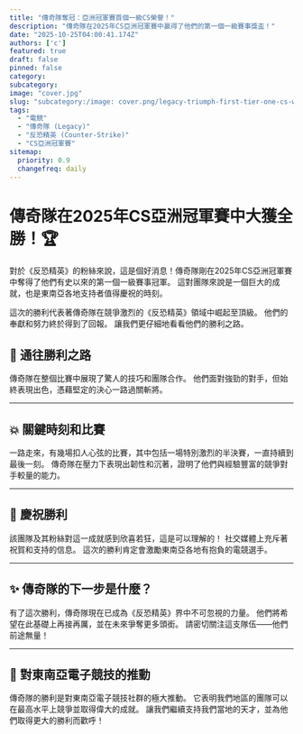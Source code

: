 ```yaml
---
title: "傳奇隊奪冠：亞洲冠軍賽首個一級CS榮譽！"
description: "傳奇隊在2025年CS亞洲冠軍賽中贏得了他們的第一個一級賽事獎盃！"
date: "2025-10-25T04:00:41.174Z"
authors: ['c']
featured: true
draft: false
pinned: false
category:
subcategory:
image: "cover.jpg"
slug: "subcategory:/image: cover.png/legacy-triumph-first-tier-one-cs-win-at-asia-championship"
tags:
  - "電競"
  - "傳奇隊 (Legacy)"
  - "反恐精英 (Counter-Strike)"
  - "CS亞洲冠軍賽"
sitemap:
  priority: 0.9
  changefreq: daily
---
```

# 傳奇隊在2025年CS亞洲冠軍賽中大獲全勝！🏆

對於《反恐精英》的粉絲來說，這是個好消息！傳奇隊剛在2025年CS亞洲冠軍賽中奪得了他們有史以來的第一個一級賽事冠軍。 這對團隊來說是一個巨大的成就，也是東南亞各地支持者值得慶祝的時刻。

這次的勝利代表著傳奇隊在競爭激烈的《反恐精英》領域中崛起至頂級。 他們的奉獻和努力終於得到了回報。 讓我們更仔細地看看他們的勝利之路。

## 💪 通往勝利之路

傳奇隊在整個比賽中展現了驚人的技巧和團隊合作。 他們面對強勁的對手，但始終表現出色，憑藉堅定的決心一路過關斬將。

---

## 💥 關鍵時刻和比賽

一路走來，有幾場扣人心弦的比賽，其中包括一場特別激烈的半決賽，一直持續到最後一刻。 傳奇隊在壓力下表現出韌性和沉著，證明了他們與經驗豐富的競爭對手較量的能力。

---

## 🎉 慶祝勝利

該團隊及其粉絲對這一成就感到欣喜若狂，這是可以理解的！ 社交媒體上充斥著祝賀和支持的信息。 這次的勝利肯定會激勵東南亞各地有抱負的電競選手。

---

## ✨ 傳奇隊的下一步是什麼？

有了這次勝利，傳奇隊現在已成為《反恐精英》界中不可忽視的力量。 他們將希望在此基礎上再接再厲，並在未來爭奪更多頭銜。 請密切關注這支隊伍——他們前途無量！

---

## 🙌 對東南亞電子競技的推動

傳奇隊的勝利是對東南亞電子競技社群的極大推動。 它表明我們地區的團隊可以在最高水平上競爭並取得偉大的成就。 讓我們繼續支持我們當地的天才，並為他們取得更大的勝利而歡呼！